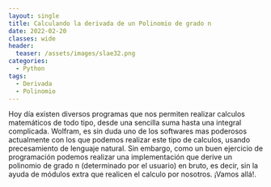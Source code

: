 ```yaml
---
layout: single
title: Calculando la derivada de un Polinomio de grado n
date: 2022-02-20
classes: wide
header:
  teaser: /assets/images/slae32.png
categories:
  - Python
tags:
  - Derivada
  - Polinomio
---
```


Hoy día existen diversos programas que nos permiten realizar calculos matemáticos de todo tipo, desde una sencilla suma hasta una integral complicada. Wolfram, es sin duda uno de los softwares mas poderosos actualmente con los que podemos realizar este tipo de calculos, usando precesamiento de lenguaje natural. Sin embargo, como un buen ejercicio de programación podemos realizar una implementación que derive un polinomio de grado n (determinado por el usuario) en bruto, es decir, sin la ayuda de módulos extra que realicen el calculo por nosotros. ¡Vamos allá!.
